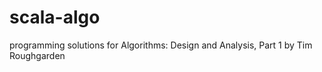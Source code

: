 scala-algo
==========

programming solutions for Algorithms: Design and Analysis, Part 1 by Tim Roughgarden

